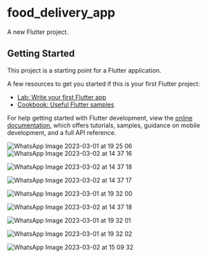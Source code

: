 # food_delivery_app

A new Flutter project.

## Getting Started

This project is a starting point for a Flutter application.

A few resources to get you started if this is your first Flutter project:

- [Lab: Write your first Flutter app](https://docs.flutter.dev/get-started/codelab)
- [Cookbook: Useful Flutter samples](https://docs.flutter.dev/cookbook)

For help getting started with Flutter development, view the
[online documentation](https://docs.flutter.dev/), which offers tutorials,
samples, guidance on mobile development, and a full API reference.


![WhatsApp Image 2023-03-01 at 19 25 06](https://user-images.githubusercontent.com/120441699/222168720-7d753b82-7052-433a-9713-5c8fabbe3ce6.jpg)![WhatsApp Image 2023-03-02 at 14 37 16](https://user-images.githubusercontent.com/120441699/222390410-3974de7e-4f3d-4c96-a022-e29e156133c7.jpg)

![WhatsApp Image 2023-03-02 at 14 37 18](https://user-images.githubusercontent.com/120441699/222390481-780c46a0-9389-4ff4-b68d-d48229d7fce9.jpg)

![WhatsApp Image 2023-03-02 at 14 37 17](https://user-images.githubusercontent.com/120441699/222390839-e9d3e4cb-08cb-4fc2-b50f-5616f30ee5bb.jpg)

![WhatsApp Image 2023-03-01 at 19 32 00](https://user-images.githubusercontent.com/120441699/222170724-cca3c978-d70b-44fc-8147-b354205d35a1.jpg)

![WhatsApp Image 2023-03-02 at 14 37 18](https://user-images.githubusercontent.com/120441699/222390928-3b18fdec-b430-4df2-bc0a-4a96b2a511c5.jpg)

![WhatsApp Image 2023-03-01 at 19 32 01](https://user-images.githubusercontent.com/120441699/222171843-492e2bba-3ee8-4328-a637-b203dc736f2c.jpg)

![WhatsApp Image 2023-03-01 at 19 32 02](https://user-images.githubusercontent.com/120441699/222172077-3068d7bc-3588-42fb-a37d-2c26f739a209.jpg)

![WhatsApp Image 2023-03-02 at 15 09 32](https://user-images.githubusercontent.com/120441699/222398487-86cc6525-cc21-4c74-8723-da94c5f998bb.jpg)







